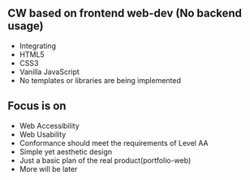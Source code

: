 ## CW based on frontend web-dev (No backend usage)

- Integrating 
- HTML5
- CSS3
- Vanilla JavaScript
- No templates or libraries are being implemented 
  
## Focus is on

- Web Accessibility
- Web Usability
- Conformance should meet the requirements of Level AA
- Simple yet aesthetic design
- Just a basic plan of the real product(portfolio-web)
- More will be later 
  
  
